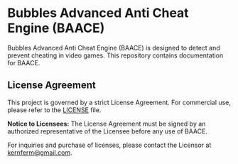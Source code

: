 # Bubbles Advanced Anti Cheat Engine (BAACE)

Bubbles Advanced Anti Cheat Engine (BAACE) is designed to detect and prevent cheating in video games. This repository contains documentation for BAACE.

## License Agreement

This project is governed by a strict License Agreement. For commercial use, please refer to the [LICENSE](https://github.com/KernFerm/Bubbles-Advanced-Anti-Cheat-Engine/blob/main/License-Agreement) file.

**Notice to Licensees:** The License Agreement must be signed by an authorized representative of the Licensee before any use of BAACE.

For inquiries and purchase of licenses, please contact the Licensor at kernferm@gmail.com.


